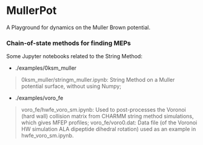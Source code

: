 # MullerPot
A Playground for dynamics on the Muller Brown potential.  

### Chain-of-state methods for finding MEPs
Some Jupyter notebooks related to the String Method:
- ./examples/0ksm_muller
> 0ksm_muller/stringm_muller.ipynb: String Method on a Muller potential surface, without using Numpy;
- ./examples/voro_fe
> voro_fe/hwfe_voro_sm.ipynb: Used to post-processes the Voronoi (hard wall) collision matrix from CHARMM string method simulations, which gives MFEP profiles;
> voro_fe/voro0.dat: Data file (of the Voronoi HW simulation ALA dipeptide dihedral rotation) used as an example in hwfe_voro_sm.ipynb.
